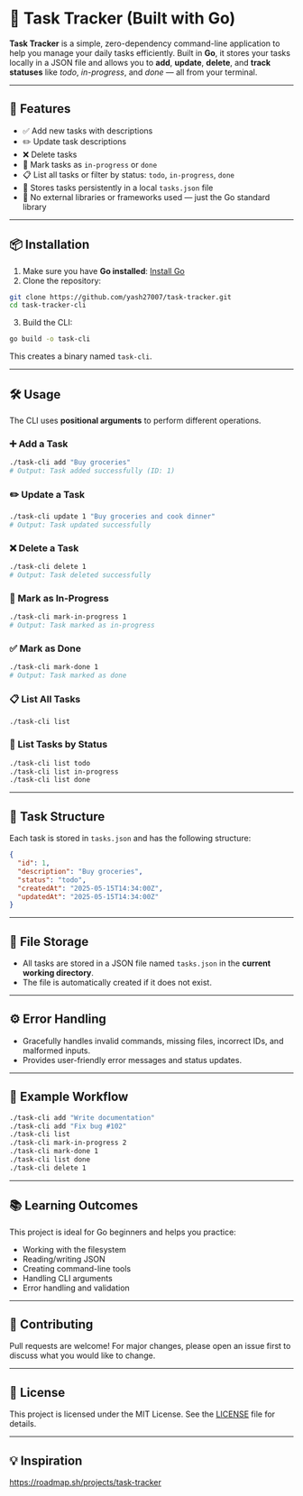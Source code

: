 # 🧾 Task Tracker (Built with Go)

**Task Tracker** is a simple, zero-dependency command-line application to help you manage your daily tasks efficiently. Built in **Go**, it stores your tasks locally in a JSON file and allows you to **add**, **update**, **delete**, and **track statuses** like *todo*, *in-progress*, and *done* — all from your terminal.

---

## 🚀 Features

* ✅ Add new tasks with descriptions
* ✏️ Update task descriptions
* ❌ Delete tasks
* 🔄 Mark tasks as `in-progress` or `done`
* 📋 List all tasks or filter by status: `todo`, `in-progress`, `done`
* 📁 Stores tasks persistently in a local `tasks.json` file
* 🧱 No external libraries or frameworks used — just the Go standard library

---

## 📦 Installation

1. Make sure you have **Go installed**: [Install Go](https://golang.org/doc/install)
2. Clone the repository:

```bash
git clone https://github.com/yash27007/task-tracker.git
cd task-tracker-cli
```

3. Build the CLI:

```bash
go build -o task-cli
```

This creates a binary named `task-cli`.

---

## 🛠 Usage

The CLI uses **positional arguments** to perform different operations.

### ➕ Add a Task

```bash
./task-cli add "Buy groceries"
# Output: Task added successfully (ID: 1)
```

### ✏️ Update a Task

```bash
./task-cli update 1 "Buy groceries and cook dinner"
# Output: Task updated successfully
```

### ❌ Delete a Task

```bash
./task-cli delete 1
# Output: Task deleted successfully
```

### 🔄 Mark as In-Progress

```bash
./task-cli mark-in-progress 1
# Output: Task marked as in-progress
```

### ✅ Mark as Done

```bash
./task-cli mark-done 1
# Output: Task marked as done
```

### 📋 List All Tasks

```bash
./task-cli list
```

### 📌 List Tasks by Status

```bash
./task-cli list todo
./task-cli list in-progress
./task-cli list done
```

---

## 📂 Task Structure

Each task is stored in `tasks.json` and has the following structure:

```json
{
  "id": 1,
  "description": "Buy groceries",
  "status": "todo",
  "createdAt": "2025-05-15T14:34:00Z",
  "updatedAt": "2025-05-15T14:34:00Z"
}
```

---

## 📁 File Storage

* All tasks are stored in a JSON file named `tasks.json` in the **current working directory**.
* The file is automatically created if it does not exist.

---

## ⚙️ Error Handling

* Gracefully handles invalid commands, missing files, incorrect IDs, and malformed inputs.
* Provides user-friendly error messages and status updates.

---

## 🧪 Example Workflow

```bash
./task-cli add "Write documentation"
./task-cli add "Fix bug #102"
./task-cli list
./task-cli mark-in-progress 2
./task-cli mark-done 1
./task-cli list done
./task-cli delete 1
```

---

## 📚 Learning Outcomes

This project is ideal for Go beginners and helps you practice:

* Working with the filesystem
* Reading/writing JSON
* Creating command-line tools
* Handling CLI arguments
* Error handling and validation

---

## 🤝 Contributing

Pull requests are welcome! For major changes, please open an issue first to discuss what you would like to change.

---

## 📝 License

This project is licensed under the MIT License. See the [LICENSE](LICENSE) file for details.

---

## 💡 Inspiration
https://roadmap.sh/projects/task-tracker